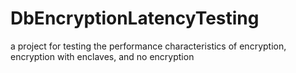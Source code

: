 # DbEncryptionLatencyTesting
a project for testing the performance characteristics of encryption, encryption with enclaves, and no encryption
